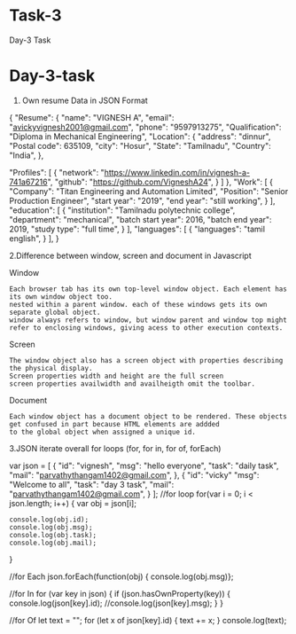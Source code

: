 # Task-3
Day-3 Task
# Day-3-task

1. Own resume Data in JSON Format

{
"Resume": {
"name": "VIGNESH A",
"email": "avickyvignesh2001@gmail.com",
"phone": "9597913275",
"Qualification": "Diploma in Mechanical Engineering",
"Location": {
"address": "dinnur",
"Postal code": 635109,
"city": "Hosur",
"State": "Tamilnadu",
"Country": "India",
},

"Profiles": [
{
"network": "https://www.linkedin.com/in/vignesh-a-741a67216",
"github": "https://github.com/VigneshA24",
}
]
},
"Work": [
{
"Company": "Titan Engineering and Automation Limited",
"Position": "Senior Production Engineer",
"start year": "2019",
"end year": "still working",
}
],
"education": [
{
"institution": "Tamilnadu polytechnic college",
"department": "mechanical",
"batch start year": 2016,
"batch end year": 2019,
"study type": "full time",
}
],
"languages": [
{
"languages": "tamil english",
}
],
}


2.Difference between window, screen and document in Javascript

Window

    Each browser tab has its own top-level window object. Each element has its own window object too.
    nested within a parent window. each of these windows gets its own separate global object.
    window always refers to window, but window parent and window top might refer to enclosing windows, giving acess to other execution contexts.

Screen

    The window object also has a screen object with properties describing the physical display.
    Screen properties width and height are the full screen
    screen properties availwidth and availheigth omit the toolbar.

Document

    Each window object has a document object to be rendered. These objects get confused in part because HTML elements are addded
    to the global object when assigned a unique id.

3.JSON iterate overall for loops (for, for in, for of, forEach)


var json = [
{
    "id": "vignesh", 
    "msg": "hello everyone",
    "task": "daily task",
    "mail": "parvathythangam1402@gmail.com",
},
{
    "id": "vicky" 
    "msg": "Welcome to all",
    "task": "day 3 task",
    "mail": "parvathythangam1402@gmail.com",
}
];
//for loop
for(var i = 0; i < json.length; i++) {
    var obj = json[i];

    console.log(obj.id);
    console.log(obj.msg);
    console.log(obj.task);
    console.log(obj.mail);

}


//for Each
json.forEach(function(obj) { console.log(obj.msg)};

//for In
for (var key in json) {
if (json.hasOwnProperty(key)) {
  console.log(json[key].id);
  //console.log(json[key].msg);
}
}


//for Of
let text = "";
for (let x of json[key].id) {
 text += x; 
}
 console.log(text);
